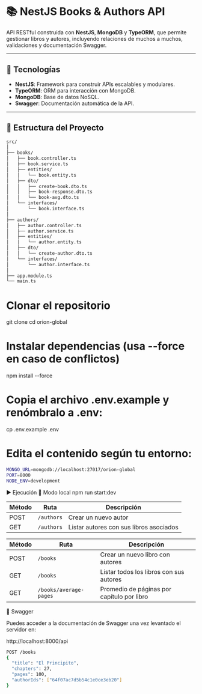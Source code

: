 # 📚 NestJS Books & Authors API

API RESTful construida con **NestJS**, **MongoDB** y **TypeORM**, que permite gestionar libros y autores, incluyendo relaciones de muchos a muchos, validaciones y documentación Swagger.

---

## 🚀 Tecnologías

- **NestJS**: Framework para construir APIs escalables y modulares.
- **TypeORM**: ORM para interacción con MongoDB.
- **MongoDB**: Base de datos NoSQL.
- **Swagger**: Documentación automática de la API.


---

## 📁 Estructura del Proyecto

```bash
src/
│
├── books/
│   ├── book.controller.ts
│   ├── book.service.ts
│   ├── entities/
│   │   └── book.entity.ts
│   ├── dto/
│   │   ├── create-book.dto.ts
│   │   ├── book-response.dto.ts
│   │   └── book-avg.dto.ts
│   └── interfaces/
│       └── book.interface.ts
│
├── authors/
│   ├── author.controller.ts
│   ├── author.service.ts
│   ├── entities/
│   │   └── author.entity.ts
│   ├── dto/
│   │   └── create-author.dto.ts
│   └── interfaces/
│       └── author.interface.ts
│
├── app.module.ts
└── main.ts

```

# Clonar el repositorio
git clone <URL-del-repo>
cd orion-global

# Instalar dependencias (usa --force en caso de conflictos)
npm install --force

# Copia el archivo .env.example y renómbralo a .env:
cp .env.example .env
# Edita el contenido según tu entorno:
```bash
MONGO_URL=mongodb://localhost:27017/orion-global
PORT=8000
NODE_ENV=development
```

▶️ Ejecución
🔌 Modo local
npm run start:dev

| Método | Ruta       | Descripción                             |
| ------ | ---------- | --------------------------------------- |
| POST   | `/authors` | Crear un nuevo autor                    |
| GET    | `/authors` | Listar autores con sus libros asociados |


| Método | Ruta                   | Descripción                                |
| ------ | ---------------------- | ------------------------------------------ |
| POST   | `/books`               | Crear un nuevo libro con autores           |
| GET    | `/books`               | Listar todos los libros con sus autores    |
| GET    | `/books/average-pages` | Promedio de páginas por capítulo por libro |

📝 Swagger

Puedes acceder a la documentación de Swagger una vez levantado el servidor en:

http://localhost:8000/api

```bash
POST /books
{
  "title": "El Principito",
  "chapters": 27,
  "pages": 100,
  "authorIds": ["64f07ac7d5b54c1e0ce3eb20"]
}
```
